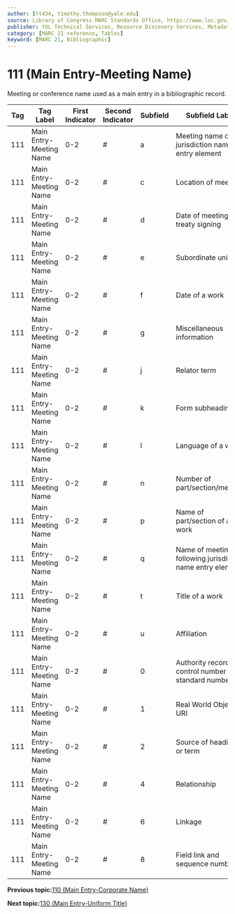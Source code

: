 ```yaml
---
author: [tt434, timothy.thompson@yale.edu]
source: Library of Congress MARC Standards Office, https://www.loc.gov/marc/bibliographic/bd111.html
publisher: YUL Technical Services, Resource Discovery Services, Metadata Services Unit
category: [MARC 21 reference, Tables]
keyword: [MARC 21, Bibliographic]
---
```


# 111 \(Main Entry-Meeting Name\)

Meeting or conference name used as a main entry in a bibliographic record.

|Tag|Tag Label|First Indicator|Second Indicator|Subfield|Subfield Label|Repeatable|
|---|---------|---------------|----------------|--------|--------------|----------|
|111|Main Entry-Meeting Name|0-2|\#|a|Meeting name or jurisdiction name as entry element|F|
|111|Main Entry-Meeting Name|0-2|\#|c|Location of meeting|T|
|111|Main Entry-Meeting Name|0-2|\#|d|Date of meeting or treaty signing|T|
|111|Main Entry-Meeting Name|0-2|\#|e|Subordinate unit|T|
|111|Main Entry-Meeting Name|0-2|\#|f|Date of a work|F|
|111|Main Entry-Meeting Name|0-2|\#|g|Miscellaneous information|T|
|111|Main Entry-Meeting Name|0-2|\#|j|Relator term|T|
|111|Main Entry-Meeting Name|0-2|\#|k|Form subheading|T|
|111|Main Entry-Meeting Name|0-2|\#|l|Language of a work|F|
|111|Main Entry-Meeting Name|0-2|\#|n|Number of part/section/meeting|T|
|111|Main Entry-Meeting Name|0-2|\#|p|Name of part/section of a work|T|
|111|Main Entry-Meeting Name|0-2|\#|q|Name of meeting following jurisdiction name entry element|F|
|111|Main Entry-Meeting Name|0-2|\#|t|Title of a work|F|
|111|Main Entry-Meeting Name|0-2|\#|u|Affiliation|F|
|111|Main Entry-Meeting Name|0-2|\#|0|Authority record control number or standard number|T|
|111|Main Entry-Meeting Name|0-2|\#|1|Real World Object URI|T|
|111|Main Entry-Meeting Name|0-2|\#|2|Source of heading or term|F|
|111|Main Entry-Meeting Name|0-2|\#|4|Relationship|T|
|111|Main Entry-Meeting Name|0-2|\#|6|Linkage|F|
|111|Main Entry-Meeting Name|0-2|\#|8|Field link and sequence number|T|

**Previous topic:**[110 \(Main Entry-Corporate Name\)](../tables/110_bib_table.md)

**Next topic:**[130 \(Main Entry-Uniform Title\)](../tables/130_bib_table.md)

